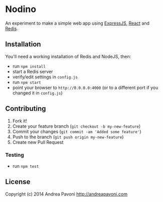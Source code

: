 # Nodino
An experiment to make a simple web app using [ExpressJS](http://expressjs.com), [React](http://facebook.github.io/react/) and [Redis](http://redis.io).

## Installation

You'll need a working installation of Redis and NodeJS, then:

* run `npm install`
* start a Redis server
* verify/edit settings in `config.js`
* run `npm start`
* point your browser to `http://0.0.0.0:4000` (or to a different port if you changed it in `config.js`)

## Contributing

1. Fork it!
2. Create your feature branch (`git checkout -b my-new-feature`)
3. Commit your changes (`git commit -am 'Added some feature'`)
4. Push to the branch (`git push origin my-new-feature`)
5. Create new Pull Request

### Testing

* run `npm test`

## License

Copyright (c) 2014 Andrea Pavoni http://andreapavoni.com
